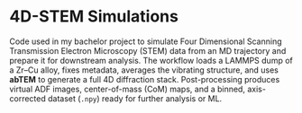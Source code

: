 # 4D-STEM Simulations

Code used in my bachelor project to simulate Four Dimensional Scanning Transmission Electron Microscopy (STEM) data from an MD trajectory and prepare it for downstream analysis. The workflow loads a LAMMPS dump of a Zr–Cu alloy, fixes metadata, averages the vibrating structure, and uses **abTEM** to generate a full 4D diffraction stack. Post-processing produces virtual ADF images, center-of-mass (CoM) maps, and a binned, axis-corrected dataset (`.npy`) ready for further analysis or ML.

